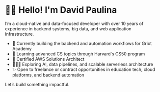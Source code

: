 # 👋🏽 Hello! I'm David Paulina

I’m a cloud-native and data-focused developer with over 10 years of experience in backend systems, big data, and web application infrastructure.

- 🔭 Currently building the backend and automation workflows for Griot Academy
- 🌱 Learning advanced CS topics through Harvard's CS50 program
- 🧠 Certified AWS Solutions Architect
- 👨🏽‍💻 Exploring AI, data pipelines, and scalable serverless architecture
- ✨ Open to freelance or contract opportunities in education tech, cloud platforms, and backend automation

Let’s build something impactful.
